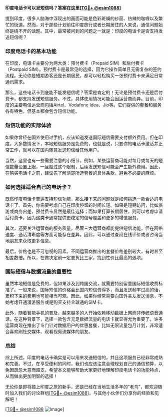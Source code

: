 **印度电话卡可以发短信吗？答案在这里[[TG💪+ @esim1088](https://t.me/s/esim1088)]**

提到印度，很多人脑海中浮现出的画面可能是色彩斑斓的纱丽、热辣的咖喱以及繁忙的街道。然而，对于那些计划前往印度旅行或者长期居住的人来说，通信问题始终是绕不开的话题。其中，最常被问到的问题之一就是：印度的电话卡是否支持发送短信呢？

### 印度电话卡的基本功能

在印度，电话卡主要分为两大类：预付费卡（Prepaid SIM）和后付费卡（Postpaid SIM）。预付费卡是最常见的选择，因为它操作简单且无需复杂的签约流程。无论你是短期游客还是长期居民，都可以轻松购买一张预付费卡来满足日常通讯需求。

那么，这些电话卡到底能不能发短信呢？答案是肯定的！无论是预付费卡还是后付费卡，都支持发送短信服务。不过，具体使用情况可能会因运营商而异。目前，印度的主要电信运营商包括Airtel、Vodafone Idea、Jio等。它们提供的套餐和服务各有特色，但基本都会包含短信功能。

### 短信功能的实际体验

如果你曾经在国外使用过手机，应该知道发送国际短信需要支付额外费用。但在印度，大多数情况下，本地短信服务是免费的，也就是说，只要你的电话卡激活并正常工作，就可以在国内随意发送短信给其他用户。

当然，这里也有一些需要注意的小细节。例如，某些运营商可能对每月或每天的短信数量设置上限，一旦超过这个限制，后续发送短信可能会产生额外费用。因此，在购买电话卡之前，建议先了解清楚所选套餐的具体条款，避免不必要的麻烦。

### 如何选择适合自己的电话卡？

既然印度电话卡普遍支持短信功能，那么接下来的问题就是如何挑选一款合适的电话卡了。首先，你需要考虑自己在印度停留的时间长短。如果是短期访问，比如旅游或商务出差，预付费卡显然是最佳选择；而如果打算长期居住，则可以考虑申请后付费卡，因为这类卡通常提供更稳定的信号覆盖和更多的增值服务。

其次，还要关注运营商的服务质量。尽管三大运营商都能提供短信功能，但在网络速度、通话清晰度等方面可能存在差异。因此，可以通过查阅在线评价或者咨询当地朋友来获取更多信息。

最后，价格也是不可忽视的因素。不同运营商推出的套餐价格差别较大，有时甚至相差数倍。所以，在做决定前一定要货比三家，找到性价比最高的选项。

### 国际短信与数据流量的重要性

虽然本地短信是免费的，但如果涉及到跨国交流，就需要特别留意国际短信收费标准了。一般来说，国际短信的价格会比国内短信贵得多，而且发送频率过高的话，累积下来的费用也可能相当可观。因此，如果你经常需要向国外亲友发送消息，不妨考虑开通漫游服务或是购买支持全球通的SIM卡。

此外，随着智能手机的普及，越来越多的人开始依赖移动数据上网而非传统语音通话。在这种背景下，选择一款包含充足数据流量的电话卡就显得尤为重要了。许多运营商现在推出了专门针对数据用户的优惠套餐，比如无限流量包月计划，非常适合喜欢刷社交媒体、观看视频流媒体的朋友。

### 总结

综上所述，印度的电话卡确实是可以用来发送短信的，并且这项服务已经非常成熟和完善。不过，在享受便利的同时，我们也应该注意合理规划自己的通信预算，以免因疏忽大意而超支。希望本文能够帮助大家更好地理解印度电话卡的功能特点，从而做出更加明智的选择！

无论你是即将踏上印度之旅的新手，还是已经在当地生活多年的“老鸟”，都欢迎随时加入我们的讨论群组[[TG💪+ @esim1088](https://t.me/s/esim1088)]，与其他小伙伴们分享你的经验和见解吧！

[[TG💪+ @esim1088](https://t.me/s/esim1088) ![Image](https://i.postimg.cc/4NQfJmqS/Snipaste-2025-05-13-00-14-12.png)]